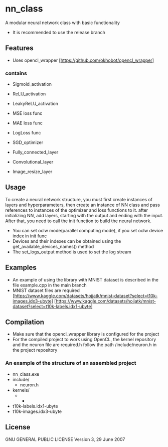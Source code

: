 # nn_class
A modular neural network class with basic functionality
- It is recommended to use the release branch 

## Features
- Uses opencl_wrapper [https://github.com/okhobot/opencl_wrapper]

### contains
 - Sigmoid_activation
 - ReLU_activation
 - LeakyReLU_activation
 
 - MSE loss func
 - MAE loss func
 - LogLoss func

 - SGD_optimizer

 - Fully_connected_layer
 - Convolutional_layer
 - Image_resize_layer


## Usage
To create a neural network structure, you must first create instances of layers and hyperparameters, then create an instance of NN class and pass references to instances of the optimizer and loss functions to it. 
after initializing NN, add layers, starting with the output and ending with the input. After that, you need to call the init function to build the neural network.

- You can set oclw mode(parallel computing mode), if you set oclw device index in init func
- Devices and their indexes can be obtained using the get_available_devices_names() method
- The set_logs_output method is used to set the log stream




## Examples
- An example of using the library with MNIST dataset is described in the file example.cpp in the main branch
- MNIST dataset files are required [https://www.kaggle.com/datasets/hojjatk/mnist-dataset?select=t10k-images.idx3-ubyte] [https://www.kaggle.com/datasets/hojjatk/mnist-dataset?select=t10k-labels.idx1-ubyte]

## Сompilation 
- Make sure that the opencl_wrapper library is configured for the project
- For the compiled project to work using OpenCL, the kernel repository and the neuron file are required.h follow the path /include/neuron.h in the project repository
### An example of the structure of an assembled project
- nn_class.exe
- include/
    - neuron.h
- kernels/
    - *
- t10k-labels.idx1-ubyte
- t10k-images.idx3-ubyte


## License
GNU GENERAL PUBLIC LICENSE Version 3, 29 June 2007
